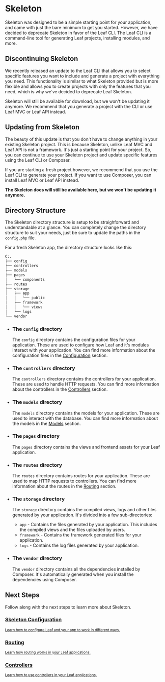 <!-- markdownlint-disable no-inline-html -->

# Skeleton <sup class="vt-badge bg:red" data-text="Deprecated"></sup>

Skeleton was designed to be a simple starting point for your application, and came with just the bare minimum to get you started. However, we have decided to deprecate Skeleton in favor of the Leaf CLI. The Leaf CLI is a command-line tool for generating Leaf projects, installing modules, and more.

## Discontinuing Skeleton

We recently released an update to the Leaf CLI that allows you to select specific features you want to include and generate a project with everything you need. This functionality is similar to what Skeleton provided but is more flexible and allows you to create projects with only the features that you need, which is why we've decided to deprecate Leaf Skeleton.

Skeleton will still be available for download, but we won't be updating it anymore. We recommend that you generate a project with the CLI or use Leaf MVC or Leaf API instead.

## Updating from Skeleton

The beauty of this update is that you don't have to change anything in your existing Skeleton project. This is because Skeleton, unlike Leaf MVC and Leaf API is not a framework. It's just a starting point for your project. So, you can continue to use your Skeleton project and update specific features using the Leaf CLI or Composer.

If you are starting a fresh project however, we recommend that you use the Leaf CLI to generate your project. If you want to use Composer, you can install Leaf MVC or Leaf API instead.

**The Skeleton docs will still be available here, but we won't be updating it anymore.**

## Directory Structure

The Skeleton directory structure is setup to be straighforward and understandable at a glance. You can completely change the directory structure to suit your needs, just be sure to update the paths in the `config.php` file.

For a fresh Skeleton app, the directory structure looks like this:

```bash
C:.
├── config
├── controllers
├── models
├── pages
│   └── components
├── routes
├── storage
│   ├── app
│   │   └── public
│   ├── framework
│   │   └── views
│   └── logs
└── vendor
```

- ### The `config` directory

  The `config` directory contains the configuration files for your application. These are used to configure how Leaf and it's modules interact with your application. You can find more information about the configuration files in the [Configuration](/docs/mvc/config) section.

- ### The `controllers` directory

  The `controllers` directory contains the controllers for your application. These are used to handle HTTP requests. You can find more information about the controllers in the [Controllers](/docs/mvc/controllers) section.
  
- ### The `models` directory

  The `models` directory contains the models for your application. These are used to interact with the database. You can find more information about the models in the [Models](/docs/mvc/models) section.

- ### The `pages` directory

  The `pages` directory contains the views and frontend assets for your Leaf application.

- ### The `routes` directory

  The `routes` directory contains routes for your application. These are used to map HTTP requests to controllers. You can find more information about the routes in the [Routing](/docs/mvc/routing) section.

- ### The `storage` directory

  The `storage` directory contains the compiled views, logs and other files generated by your application. It's divided into a few sub-directories:

  - `app` - Contains the files generated by your application. This includes the compiled views and the files uploaded by users.
  - `framework` - Contains the framework generated files for your application.
  - `logs` - Contains the log files generated by your application.

- ### The `vendor` directory

  The `vendor` directory contains all the dependencies installed by Composer. It's automatically generated when you install the dependencies using Composer.

## Next Steps

Follow along with the next steps to learn more about Skeleton.

<div class="vt-box-container next-steps">
  <a class="vt-box" href="/docs/mvc/config">
    <h3 class="next-steps-link">Skeleton Configuration</h3>
    <small class="next-steps-caption">Learn how to configure Leaf and your app to work in different ways.</small>
  </a>
  <a class="vt-box" href="/docs/routing/mvc">
    <h3 class="next-steps-link">Routing</h3>
    <small class="next-steps-caption">Learn how routing works in your Leaf applications.</small>
  </a>
  <a class="vt-box" href="/docs/mvc/controllers">
    <h3 class="next-steps-link">Controllers</h3>
    <small class="next-steps-caption">Learn how to use controllers in your Leaf applications.</small>
  </a>
</div>
